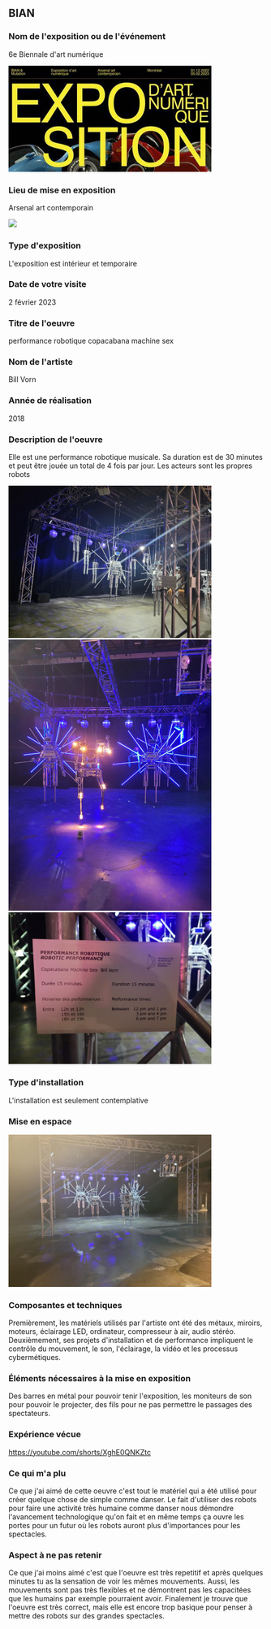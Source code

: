 ## BIAN

### Nom de l'exposition ou de l'événement
6e Biennale d'art numérique

<img src="Photos/bian_expo.jpg" width=400px heigth=400px /> 

### Lieu de mise en exposition
Arsenal art contemporain

<img src="Photos/bian_devant_l'entrée.png" width=250px heigth=250px /> 

### Type d'exposition
L'exposition est intérieur et temporaire

### Date de votre visite
2 février 2023

### Titre de l'oeuvre 
performance robotique copacabana machine sex

### Nom de l'artiste
Bill Vorn

### Année de réalisation 
2018

### Description de l'oeuvre 
Elle est une performance robotique musicale. Sa duration est de 30 minutes et peut être jouée un total de 4 fois par jour. Les acteurs sont les propres robots

<img src="Photos/bian_vue_de_gauche.png" width=400px heigth=400px /> 
<img src="Photos/bian_vue_devant.png" width=400px heigth=400px /> 
<img src="Photos/bian_cartel.png" width=400px heigth=400px /> 

### Type d'installation
L'installation est seulement contemplative

### Mise en espace

<img src="Photos/bian_vue_d'ensemble.png" width=400px heigth=400px /> 

### Composantes et techniques
Premièrement, les matériels utilisés par l'artiste ont été des métaux, miroirs, moteurs, éclairage LED, ordinateur, compresseur à air, audio stéréo. Deuxièmement, ses projets d'installation et de performance impliquent le contrôle du mouvement, le son, l'éclairage, la vidéo et les processus cybermétiques.

### Éléments nécessaires à la mise en exposition
Des barres en métal pour pouvoir tenir l'exposition, les moniteurs de son pour pouvoir le projecter, des fils pour ne pas permettre le passages des spectateurs.

### Expérience vécue
https://youtube.com/shorts/XghE0QNKZtc

### Ce qui m'a plu
Ce que j'ai aimé de cette oeuvre c'est tout le matériel qui a été utilisé pour créer quelque chose de simple comme danser. Le fait d'utiliser des robots pour faire une activité très humaine comme danser nous démondre l'avancement technologique qu'on fait et en même temps ça ouvre les portes pour un futur où les robots auront plus d'importances pour les spectacles.

### Aspect à ne pas retenir
Ce que j'ai moins aimé c'est que l'oeuvre est très repetitif et après quelques minutes tu as la sensation de voir les mêmes mouvements. Aussi, les mouvements sont pas très flexibles et ne démontrent pas les capacitées que les humains par exemple pourraient avoir. Finalement je trouve que l'oeuvre est très correct, mais elle est encore trop basique pour penser à mettre des robots sur des grandes spectacles.
